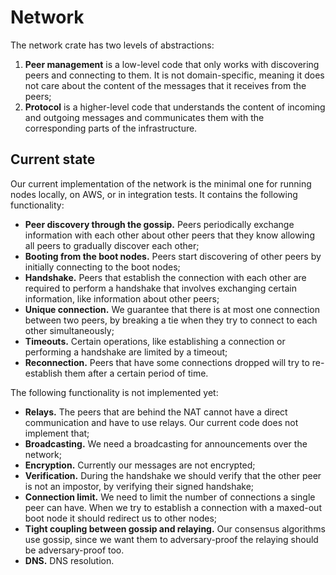 # Network

The network crate has two levels of abstractions:
1. **Peer management** is a low-level code that only works with discovering peers and connecting to them. It is not domain-specific, meaning it does not care about the content of the messages that it receives from the peers;
2. **Protocol** is a higher-level code that understands the content of incoming and outgoing messages and communicates them with the corresponding parts of the infrastructure.

## Current state

Our current implementation of the network is the minimal one for running nodes locally, on AWS, or in integration tests.
It contains the following functionality:
* **Peer discovery through the gossip.** Peers periodically exchange information with each other about other peers that they know allowing all peers to gradually discover each other;
* **Booting from the boot nodes.** Peers start discovering of other peers by initially connecting to the boot nodes;
* **Handshake.** Peers that establish the connection with each other are required to perform a handshake that involves exchanging certain information, like information about other peers;
* **Unique connection.** We guarantee that there is at most one connection between two peers, by breaking a tie when they try to connect to each other simultaneously;
* **Timeouts.** Certain operations, like establishing a connection or performing a handshake are limited by a timeout;
* **Reconnection.** Peers that have some connections dropped will try to re-establish them after a certain period of time.

The following functionality is not implemented yet:
* **Relays.** The peers that are behind the NAT cannot have a direct communication and have to use relays. Our current code does not implement that;
* **Broadcasting.** We need a broadcasting for announcements over the network;
* **Encryption.** Currently our messages are not encrypted;
* **Verification.** During the handshake we should verify that the other peer is not an impostor, by verifying their signed handshake;
* **Connection limit.** We need to limit the number of connections a single peer can have. When we try to establish a connection with a maxed-out boot node it should redirect us to other nodes;
* **Tight coupling between gossip and relaying.** Our consensus algorithms use gossip, since we want them to adversary-proof the relaying should be adversary-proof too.
* **DNS.** DNS resolution.
